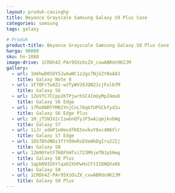 ```yaml
---
layout: produk-casinghp
title: Beyonce Grayscale Samsung Galaxy S9 Plus Case
categories: samsung
tags: galaxy

# Produk
product-title: Beyonce Grayscale Samsung Galaxy S9 Plus Case
harga: 90000
sku: hn-1088
image-drive: 1CRDh4Z-PAr95XzOsZX_cxwABRUn9K2JM
gallery:
  - url: 1H4hwD05DY5JwXwNC1z2gz7NjkZY0oA83
    title: Galaxy Note 8
  - url: 1F7OFrTw8Zz-wJTyWV20JQN2JcjFulbfM
    title: Galaxy S6
  - url: 1ZeVfC7CCpp2KTPjwrhSC4ImUyMpZ4mx6
    title: Galaxy S6 Edge
  - url: 1fRo0NRYYM02YnjCnL76qbfUPGCbfyd1u
    title: Galaxy S6 Edge Plus
  - url: 1H_jTSN3V2rIzwbnQTyJF5wAiqmjkvbWg
    title: Galaxy S7
  - url: 1iJr_odmP1o0msdfKE5evkuY8vc4N6Vlr
    title: Galaxy S7 Edge
  - url: 1DSfDhdNDz3ftYO9eRsEVeWkDgIru22Ij
    title: Galaxy S8
  - url: 1Zm96YetF7H8FhHfxi723MhjeTNJp5Hwg
    title: Galaxy S8 Plus
  - url: 1qpbN9IGhYlqaO2XhPwHsCFtII8NQXxKb
    title: Galaxy S9
  - url: 1CRDh4Z-PAr95XzOsZX_cxwABRUn9K2JM
    title: Galaxy S9 Plus
---
```

